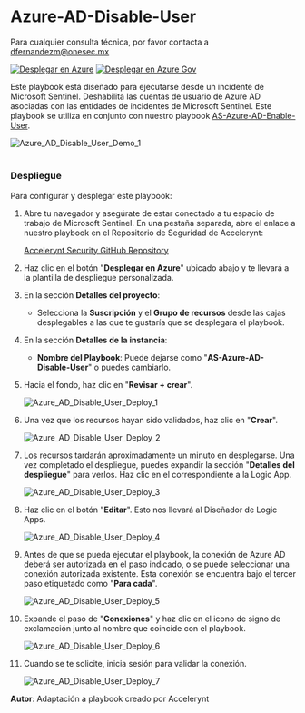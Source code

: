 # Azure-AD-Disable-User


Para cualquier consulta técnica, por favor contacta a dfernandezm@onesec.mx

[![Desplegar en Azure](https://aka.ms/deploytoazurebutton)](https://portal.azure.com/#create/Microsoft.Template/uri/https%3A%2F%2Fraw.githubusercontent.com%2FAzure%2FAzure-Sentinel%2Fmaster%2FPlaybooks%2FAS-Azure-AD-Disable-User%2Fazuredeploy.json)
[![Desplegar en Azure Gov](https://aka.ms/deploytoazuregovbutton)](https://portal.azure.us/#create/Microsoft.Template/uri/https%3A%2F%2Fraw.githubusercontent.com%2FAzure%2FAzure-Sentinel%2Fmaster%2FPlaybooks%2FAS-Azure-AD-Disable-User%2Fazuredeploy.json)

Este playbook está diseñado para ejecutarse desde un incidente de Microsoft Sentinel. Deshabilita las cuentas de usuario de Azure AD asociadas con las entidades de incidentes de Microsoft Sentinel. Este playbook se utiliza en conjunto con nuestro playbook [AS-Azure-AD-Enable-User](https://github.com/Azure/Azure-Sentinel/tree/master/Playbooks/AS-Azure-AD-Enable-User).

![Azure_AD_Disable_User_Demo_1](Images/Azure_AD_Disable_User_Demo_1.png)

#
### Despliegue

Para configurar y desplegar este playbook:

1. Abre tu navegador y asegúrate de estar conectado a tu espacio de trabajo de Microsoft Sentinel. En una pestaña separada, abre el enlace a nuestro playbook en el Repositorio de Seguridad de Accelerynt:

   [Accelerynt Security GitHub Repository](https://github.com/Accelerynt-Security/AS-Azure-AD-Disable-User)

2. Haz clic en el botón "**Desplegar en Azure**" ubicado abajo y te llevará a la plantilla de despliegue personalizada.

3. En la sección **Detalles del proyecto**:
   - Selecciona la **Suscripción** y el **Grupo de recursos** desde las cajas desplegables a las que te gustaría que se desplegara el playbook.

4. En la sección **Detalles de la instancia**:
   - **Nombre del Playbook**: Puede dejarse como "**AS-Azure-AD-Disable-User**" o puedes cambiarlo.

5. Hacia el fondo, haz clic en "**Revisar + crear**".

   ![Azure_AD_Disable_User_Deploy_1](Images/Azure_AD_Disable_User_Deploy_1.png)

6. Una vez que los recursos hayan sido validados, haz clic en "**Crear**".

   ![Azure_AD_Disable_User_Deploy_2](Images/Azure_AD_Disable_User_Deploy_2.png)

7. Los recursos tardarán aproximadamente un minuto en desplegarse. Una vez completado el despliegue, puedes expandir la sección "**Detalles del despliegue**" para verlos.
   Haz clic en el correspondiente a la Logic App.

   ![Azure_AD_Disable_User_Deploy_3](Images/Azure_AD_Disable_User_Deploy_3.png)

8. Haz clic en el botón "**Editar**". Esto nos llevará al Diseñador de Logic Apps.

   ![Azure_AD_Disable_User_Deploy_4](Images/Azure_AD_Disable_User_Deploy_4.png)

9. Antes de que se pueda ejecutar el playbook, la conexión de Azure AD deberá ser autorizada en el paso indicado, o se puede seleccionar una conexión autorizada existente. Esta conexión se encuentra bajo el tercer paso etiquetado como "**Para cada**".

   ![Azure_AD_Disable_User_Deploy_5](Images/Azure_AD_Disable_User_Deploy_5.png)

10. Expande el paso de "**Conexiones**" y haz clic en el icono de signo de exclamación junto al nombre que coincide con el playbook.

    ![Azure_AD_Disable_User_Deploy_6](Images/Azure_AD_Disable_User_Deploy_6.png)

11. Cuando se te solicite, inicia sesión para validar la conexión.

    ![Azure_AD_Disable_User_Deploy_7](Images/Azure_AD_Disable_User_Deploy_7.png)

**Autor**: Adaptación a playbook creado por Accelerynt